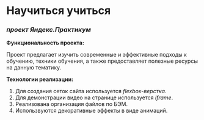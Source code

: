 # Научиться учиться
### *проект Яндекс.Практикум*

**Функциональность проекта:** 


Проект  предлагает изучить современные и эффективные подходы к обучению, техники обучения, а также предоставляет полезные ресурсы на данную тематику. 


**Технологии реализации:**


1. Для создания сеток сайта используется *flexbox-верстка*.
2. Для демонстрации видео на странице используется *iframe*.
3. Реализована организация файлов по БЭМ.
4. Использвуются декоративные эффекты в виде анимаций.


